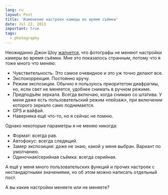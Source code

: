 ```yaml
---
lang: ru
layout: Post
title: 'Изменение настроек камеры во время съёмки'
date: Jul 22, 2013
important: true
tags:
  - photography
---
```


Неожиданно Джон Шоу [жалуется](http://www.johnshawphoto.com/making-changes/), что фотографы не меняют настройки камеры во время съёмки. Мне это показалось странным, потому что я тоже много что меняю:

- Чувствительность. Это самое очевидное и это уж точно делают все.
- Экспокоррекция. Постоянно кручу.
- Режим экспозиции. Обычно я пользуюсь приоритетом диафрагмы, но, если свет не меняется, удобнее снимать в ручном режиме.
- Предподъём зеркала. Всегда включаю, когда снимаю со штатива. У меня даже есть пользовательский режим «пейзаж», при включении которого зеркало само поднимается.
- GPS и вайфай.
- Наверняка ещё что-то, но я сейчас не помню.

Однако некоторые параметры я не меняю никогда:

- Формат: всегда рав.
- Автофокус: всегда следящий.
- Замер экспозиции: даже не знаю, какой у меня выбран. Вариант по умолчанию.
- Одиночная/серийная съёмка: всегда серийная.

А ещё у меня много пользовательских функций и прочих настроек с нестандартными значениями, но об этом можно написать отдельный пост.

А вы какие настройки меняете или не меняете?
